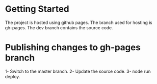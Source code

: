 # Getting Started
The project is hosted using github pages.
The branch used for hosting is gh-pages.
The dev branch contains the source code.

# Publishing changes to gh-pages branch

1- Switch to the master branch.
2- Update the source code.
3- node run deploy.



